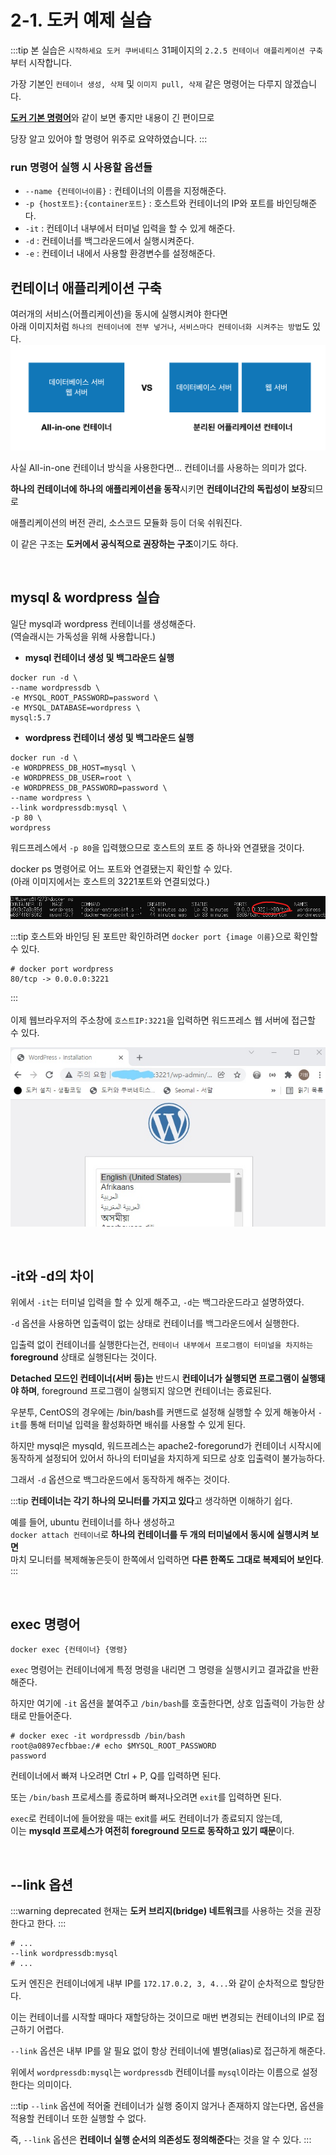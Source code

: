 # 2-1. 도커 예제 실습
:::tip 
본 실습은 `시작하세요 도커 쿠버네티스` 31페이지의 `2.2.5 컨테이너 애플리케이션 구축`부터 시작합니다.

가장 기본인 `컨테이너 생성, 삭제` 및 `이미지 pull, 삭제` 같은 명령어는 다루지 않겠습니다.

[**도커 기본 명령어**](./00.%20도커%20기본%20명령어.md)와 같이 보면 좋지만 내용이 긴 편이므로

당장 알고 있어야 할 명령어 위주로 요약하였습니다.
:::
### run 명령어 실행 시 사용할 옵션들

- `--name {컨테이너이름}` : 컨테이너의 이름을 지정해준다.
- `-p {host포트}:{container포트}` : 호스트와 컨테이너의 IP와 포트를 바인딩해준다.
- `-it` : 컨테이너 내부에서 터미널 입력을 할 수 있게 해준다.
- `-d` : 컨테이너를 백그라운드에서 실행시켜준다.
- `-e` : 컨테이너 내에서 사용할 환경변수를 설정해준다.

## 컨테이너 애플리케이션 구축

여러개의 서비스(어플리케이션)을 동시에 실행시켜야 한다면  
아래 이미지처럼 `하나의 컨테이너에 전부 넣거나`, `서비스마다 컨테이너화 시켜주는 방법`도 있다.
![all-in-one-container](/images/TIL/Infra-Docker/all-in-one-container.png)

사실 All-in-one 컨테이너 방식을 사용한다면... 컨테이너를 사용하는 의미가 없다.

**하나의 컨테이너에 하나의 애플리케이션을 동작**시키면 **컨테이너간의 독립성이 보장**되므로

애플리케이션의 버전 관리, 소스코드 모듈화 등이 더욱 쉬워진다.

이 같은 구조는 **도커에서 공식적으로 권장하는 구조**이기도 하다.

<br>

## mysql & wordpress 실습

일단 mysql과 wordpress 컨테이너를 생성해준다.  
\(역슬래시는 가독성을 위해 사용합니다.)

- **mysql 컨테이너 생성 및 백그라운드 실행**

```shell
docker run -d \
--name wordpressdb \
-e MYSQL_ROOT_PASSWORD=password \
-e MYSQL_DATABASE=wordpress \
mysql:5.7
```

- **wordpress 컨테이너 생성 및 백그라운드 실행**

```shell
docker run -d \
-e WORDPRESS_DB_HOST=mysql \
-e WORDPRESS_DB_USER=root \
-e WORDPRESS_DB_PASSWORD=password \
--name wordpress \
--link wordpressdb:mysql \
-p 80 \
wordpress
```

워드프레스에서 `-p 80`을 입력했으므로 호스트의 포트 중 하나와 연결됐을 것이다.

docker ps 명령어로 어느 포트와 연결됐는지 확인할 수 있다.  
\(아래 이미지에서는 호스트의 3221포트와 연결되었다.)

![exam-1](/images/TIL/Infra-Docker/exam-1.png)

:::tip
호스트와 바인딩 된 포트만 확인하려면 `docker port {image 이름}`으로 확인할 수 있다.

```shell
# docker port wordpress
80/tcp -> 0.0.0.0:3221
```

:::
<br>
<br>
이제 웹브라우저의 주소창에 `호스트IP:3221`을 입력하면 워드프레스 웹 서버에 접근할 수 있다.

![exam-2](/images/TIL/Infra-Docker/exam-2.jpg)

<br>

## -it와 -d의 차이

위에서 `-it`는 터미널 입력을 할 수 있게 해주고, `-d`는 백그라운드라고 설명하였다.

`-d` 옵션을 사용하면 입출력이 없는 상태로 컨테이너를 백그라운드에서 실행한다.

입출력 없이 컨테이너를 실행한다는건, `컨테이너 내부에서 프로그램이 터미널을 차지하는` **foreground** 상태로 실행된다는 것이다.

**Detached 모드인 컨테이너\(서버 등)는** 반드시 **컨테이너가 실행되면 프로그램이 실행돼야 하며**, foreground 프로그램이 실행되지 않으면 컨테이너는 종료된다.

우분투, CentOS의 경우에는 /bin/bash를 커맨드로 설정해 실행할 수 있게 해놓아서 `-it`를 통해 터미널 입력을 활성화하면 배쉬를 사용할 수 있게 된다.

하지만 mysql은 mysqld, 워드프레스는 apache2-foregorund가 컨테이너 시작시에 동작하게 설정되어 있어서 하나의 터미널을 차지하게 되므로 상호 입출력이 불가능하다.

그래서 `-d` 옵션으로 백그라운드에서 동작하게 해주는 것이다.

:::tip
**컨테이너는 각기 하나의 모니터를 가지고 있다**고 생각하면 이해하기 쉽다.

예를 들어, ubuntu 컨테이너를 하나 생성하고  
`docker attach 컨테이너`로 **하나의 컨테이너를 두 개의 터미널에서 동시에 실행시켜 보면**  
마치 모니터를 복제해놓은듯이 한쪽에서 입력하면 **다른 한쪽도 그대로 복제되어 보인다**.
:::

<br>

## exec 명령어

```shell
docker exec {컨테이너} {명령}
```

`exec` 명령어는 컨테이너에게 특정 명령을 내리면 그 명령을 실행시키고 결과값을 반환해준다.

하지만 여기에 `-it` 옵션을 붙여주고 `/bin/bash`를 호출한다면, 상호 입출력이 가능한 상태로 만들어준다.

```
# docker exec -it wordpressdb /bin/bash
root@a0897ecfbbae:/# echo $MYSQL_ROOT_PASSWORD
password
```

컨테이너에서 빠져 나오려면 Ctrl + P, Q를 입력하면 된다.

또는 `/bin/bash` 프로세스를 종료하며 빠져나오려면 `exit`를 입력하면 된다.

`exec`로 컨테이너에 들어왔을 때는 exit를 써도 컨테이너가 종료되지 않는데,  
이는 **mysqld 프로세스가 여전히 foreground 모드로 동작하고 있기 때문**이다.

<br>

## --link 옵션<Badge text="deprecated" type="warn" />

:::warning deprecated
현재는 **도커 브리지\(bridge) 네트워크**를 사용하는 것을 권장한다고 한다.
:::

```shell
# ...
--link wordpressdb:mysql
# ...
```

도커 엔진은 컨테이너에게 내부 IP를 `172.17.0.2, 3, 4...`와 같이 순차적으로 할당한다.

이는 컨테이너를 시작할 때마다 재할당하는 것이므로 매번 변경되는 컨테이너의 IP로 접근하기 어렵다.

`--link` 옵션은 내부 IP를 알 필요 없이 항상 컨테이너에 별명\(alias)로 접근하게 해준다.

위에서 `wordpressdb:mysql`는 `wordpressdb` 컨테이너를 `mysql`이라는 이름으로 설정한다는 의미이다.

:::tip
`--link` 옵션에 적어줄 컨테이너가 실행 중이지 않거나 존재하지 않는다면, 옵션을 적용할 컨테이너 또한 실행할 수 없다.

즉, `--link` 옵션은 **컨테이너 실행 순서의 의존성도 정의해준다**는 것을 알 수 있다.
:::
